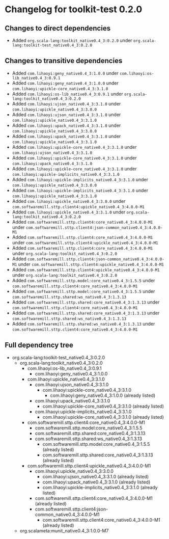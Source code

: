 # Changelog for toolkit-test 0.2.0

## Changes to direct dependencies
 - Added `org.scala-lang:toolkit_native0.4_3:0.2.0` under `org.scala-lang:toolkit-test_native0.4_3:0.2.0`

## Changes to transitive dependencies
 - Added `com.lihaoyi:geny_native0.4_3:1.0.0` under `com.lihaoyi:os-lib_native0.4_3:0.9.1`
 - Added `com.lihaoyi:geny_native0.4_3:1.0.0` under `com.lihaoyi:upickle-core_native0.4_3:3.1.0`
 - Added `com.lihaoyi:os-lib_native0.4_3:0.9.1` under `org.scala-lang:toolkit_native0.4_3:0.2.0`
 - Added `com.lihaoyi:ujson_native0.4_3:3.1.0` under `com.lihaoyi:upickle_native0.4_3:3.0.0`
 - Added `com.lihaoyi:ujson_native0.4_3:3.1.0` under `com.lihaoyi:upickle_native0.4_3:3.1.0`
 - Added `com.lihaoyi:upack_native0.4_3:3.1.0` under `com.lihaoyi:upickle_native0.4_3:3.0.0`
 - Added `com.lihaoyi:upack_native0.4_3:3.1.0` under `com.lihaoyi:upickle_native0.4_3:3.1.0`
 - Added `com.lihaoyi:upickle-core_native0.4_3:3.1.0` under `com.lihaoyi:ujson_native0.4_3:3.1.0`
 - Added `com.lihaoyi:upickle-core_native0.4_3:3.1.0` under `com.lihaoyi:upack_native0.4_3:3.1.0`
 - Added `com.lihaoyi:upickle-core_native0.4_3:3.1.0` under `com.lihaoyi:upickle-implicits_native0.4_3:3.1.0`
 - Added `com.lihaoyi:upickle-implicits_native0.4_3:3.1.0` under `com.lihaoyi:upickle_native0.4_3:3.0.0`
 - Added `com.lihaoyi:upickle-implicits_native0.4_3:3.1.0` under `com.lihaoyi:upickle_native0.4_3:3.1.0`
 - Added `com.lihaoyi:upickle_native0.4_3:3.0.0` under `com.softwaremill.sttp.client4:upickle_native0.4_3:4.0.0-M1`
 - Added `com.lihaoyi:upickle_native0.4_3:3.1.0` under `org.scala-lang:toolkit_native0.4_3:0.2.0`
 - Added `com.softwaremill.sttp.client4:core_native0.4_3:4.0.0-M1` under `com.softwaremill.sttp.client4:json-common_native0.4_3:4.0.0-M1`
 - Added `com.softwaremill.sttp.client4:core_native0.4_3:4.0.0-M1` under `com.softwaremill.sttp.client4:upickle_native0.4_3:4.0.0-M1`
 - Added `com.softwaremill.sttp.client4:core_native0.4_3:4.0.0-M1` under `org.scala-lang:toolkit_native0.4_3:0.2.0`
 - Added `com.softwaremill.sttp.client4:json-common_native0.4_3:4.0.0-M1` under `com.softwaremill.sttp.client4:upickle_native0.4_3:4.0.0-M1`
 - Added `com.softwaremill.sttp.client4:upickle_native0.4_3:4.0.0-M1` under `org.scala-lang:toolkit_native0.4_3:0.2.0`
 - Added `com.softwaremill.sttp.model:core_native0.4_3:1.5.5` under `com.softwaremill.sttp.client4:core_native0.4_3:4.0.0-M1`
 - Added `com.softwaremill.sttp.model:core_native0.4_3:1.5.5` under `com.softwaremill.sttp.shared:ws_native0.4_3:1.3.13`
 - Added `com.softwaremill.sttp.shared:core_native0.4_3:1.3.13` under `com.softwaremill.sttp.client4:core_native0.4_3:4.0.0-M1`
 - Added `com.softwaremill.sttp.shared:core_native0.4_3:1.3.13` under `com.softwaremill.sttp.shared:ws_native0.4_3:1.3.13`
 - Added `com.softwaremill.sttp.shared:ws_native0.4_3:1.3.13` under `com.softwaremill.sttp.client4:core_native0.4_3:4.0.0-M1`

## Full dependency tree

 - org.scala-lang:toolkit-test_native0.4_3:0.2.0
   - org.scala-lang:toolkit_native0.4_3:0.2.0
     - com.lihaoyi:os-lib_native0.4_3:0.9.1
       - com.lihaoyi:geny_native0.4_3:1.0.0
     - com.lihaoyi:upickle_native0.4_3:3.1.0
       - com.lihaoyi:ujson_native0.4_3:3.1.0
         - com.lihaoyi:upickle-core_native0.4_3:3.1.0
           - com.lihaoyi:geny_native0.4_3:1.0.0 (already listed)
       - com.lihaoyi:upack_native0.4_3:3.1.0
         - com.lihaoyi:upickle-core_native0.4_3:3.1.0 (already listed)
       - com.lihaoyi:upickle-implicits_native0.4_3:3.1.0
         - com.lihaoyi:upickle-core_native0.4_3:3.1.0 (already listed)
     - com.softwaremill.sttp.client4:core_native0.4_3:4.0.0-M1
       - com.softwaremill.sttp.model:core_native0.4_3:1.5.5
       - com.softwaremill.sttp.shared:core_native0.4_3:1.3.13
       - com.softwaremill.sttp.shared:ws_native0.4_3:1.3.13
         - com.softwaremill.sttp.model:core_native0.4_3:1.5.5 (already listed)
         - com.softwaremill.sttp.shared:core_native0.4_3:1.3.13 (already listed)
     - com.softwaremill.sttp.client4:upickle_native0.4_3:4.0.0-M1
       - com.lihaoyi:upickle_native0.4_3:3.0.0
         - com.lihaoyi:ujson_native0.4_3:3.1.0 (already listed)
         - com.lihaoyi:upack_native0.4_3:3.1.0 (already listed)
         - com.lihaoyi:upickle-implicits_native0.4_3:3.1.0 (already listed)
       - com.softwaremill.sttp.client4:core_native0.4_3:4.0.0-M1 (already listed)
       - com.softwaremill.sttp.client4:json-common_native0.4_3:4.0.0-M1
         - com.softwaremill.sttp.client4:core_native0.4_3:4.0.0-M1 (already listed)
   - org.scalameta:munit_native0.4_3:1.0.0-M7
